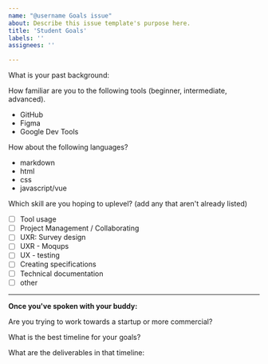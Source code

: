 ```yaml
---
name: "@username Goals issue"
about: Describe this issue template's purpose here.
title: 'Student Goals'
labels: ''
assignees: ''

---
```


What is your past background: 

How familiar are you to the following tools (beginner, intermediate, advanced). 
- GitHub
- Figma 
- Google Dev Tools

How about the following languages? 
- markdown 
- html 
- css
- javascript/vue 

Which skill are you hoping to uplevel? (add any that aren't already listed) 
- [ ] Tool usage
- [ ] Project Management / Collaborating 
- [ ] UXR: Survey design 
- [ ] UXR - Moqups 
- [ ] UX - testing 
- [ ] Creating specifications 
- [ ] Technical documentation 
- [ ] other

-------
**Once you've spoken with your buddy:**

Are you trying to work towards a startup or more commercial? 

What is the best timeline for your goals?

What are the deliverables in that timeline:
